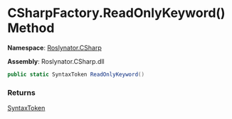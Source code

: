 # CSharpFactory\.ReadOnlyKeyword\(\) Method

**Namespace**: [Roslynator.CSharp](../../README.md)

**Assembly**: Roslynator\.CSharp\.dll

```csharp
public static SyntaxToken ReadOnlyKeyword()
```

### Returns

[SyntaxToken](https://docs.microsoft.com/en-us/dotnet/api/microsoft.codeanalysis.syntaxtoken)

